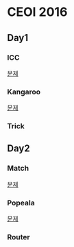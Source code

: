 # CEOI 2016

## Day1

### ICC
[문제](https://oj.uz/problem/view/CEOI16_icc)



### Kangaroo
[문제](https://oj.uz/problem/view/CEOI16_kangaroo)



### Trick



## Day2

### Match
[문제](https://oj.uz/problem/view/CEOI16_match)


### Popeala
[문제](https://oj.uz/problem/view/CEOI16_popeala)

### Router

